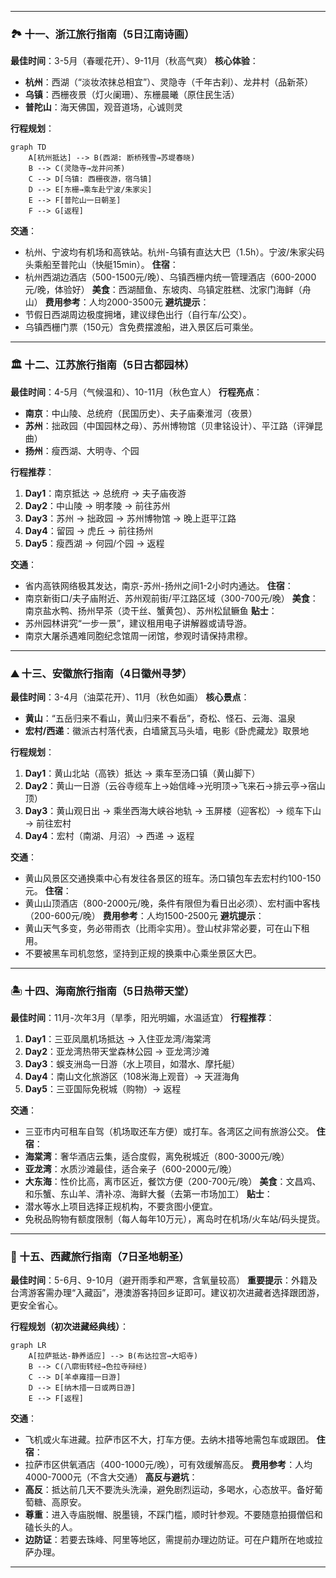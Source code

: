 

***

### 🏞️ 十一、浙江旅行指南（5日江南诗画）
**最佳时间**：3-5月（春暖花开）、9-11月（秋高气爽）
**核心体验**：
*   **杭州**：西湖（“淡妆浓抹总相宜”）、灵隐寺（千年古刹）、龙井村（品新茶）
*   **乌镇**：西栅夜景（灯火阑珊）、东栅晨曦（原住民生活）
*   **普陀山**：海天佛国，观音道场，心诚则灵

**行程规划**：
```mermaid
graph TD
    A[杭州抵达] --> B(西湖: 断桥残雪→苏堤春晓)
    B --> C(灵隐寺→龙井问茶)
    C --> D[乌镇: 西栅夜游，宿乌镇]
    D --> E[东栅→乘车赴宁波/朱家尖]
    E --> F[普陀山一日朝圣]
    F --> G[返程]
```
**交通**：
*   杭州、宁波均有机场和高铁站。杭州-乌镇有直达大巴（1.5h）。宁波/朱家尖码头乘船至普陀山（快艇15min）。
**住宿**：
*   杭州西湖边酒店（500-1500元/晚）、乌镇西栅内统一管理酒店（600-2000元/晚，体验好）
**美食**：西湖醋鱼、东坡肉、乌镇定胜糕、沈家门海鲜（舟山）
**费用参考**：人均2000-3500元
**避坑提示**：
*   节假日西湖周边极度拥堵，建议绿色出行（自行车/公交）。
*   乌镇西栅门票（150元）含免费摆渡船，进入景区后可乘坐。

---
### 🏛️ 十二、江苏旅行指南（5日古都园林）
**最佳时间**：4-5月（气候温和）、10-11月（秋色宜人）
**行程亮点**：
*   **南京**：中山陵、总统府（民国历史）、夫子庙秦淮河（夜景）
*   **苏州**：拙政园（中国园林之母）、苏州博物馆（贝聿铭设计）、平江路（评弹昆曲）
*   **扬州**：瘦西湖、大明寺、个园

**行程推荐**：
1.  **Day1**：南京抵达 → 总统府 → 夫子庙夜游
2.  **Day2**：中山陵 → 明孝陵 → 前往苏州
3.  **Day3**：苏州 → 拙政园 → 苏州博物馆 → 晚上逛平江路
4.  **Day4**：留园 → 虎丘 → 前往扬州
5.  **Day5**：瘦西湖 → 何园/个园 → 返程

**交通**：
*   省内高铁网络极其发达，南京-苏州-扬州之间1-2小时内通达。
**住宿**：
*   南京新街口/夫子庙附近、苏州观前街/平江路区域（300-700元/晚）
**美食**：南京盐水鸭、扬州早茶（烫干丝、蟹黄包）、苏州松鼠鳜鱼
**贴士**：
*   苏州园林讲究“一步一景”，建议租用电子讲解器或请导游。
*   南京大屠杀遇难同胞纪念馆周一闭馆，参观时请保持肃穆。

---
### ⛰️ 十三、安徽旅行指南（4日徽州寻梦）
**最佳时间**：3-4月（油菜花开）、11月（秋色如画）
**核心景点**：
*   **黄山**：“五岳归来不看山，黄山归来不看岳”，奇松、怪石、云海、温泉
*   **宏村/西递**：徽派古村落代表，白墙黛瓦马头墙，电影《卧虎藏龙》取景地

**行程规划**：
1.  **Day1**：黄山北站（高铁）抵达 → 乘车至汤口镇（黄山脚下）
2.  **Day2**：黄山一日游（云谷寺缆车上→始信峰→光明顶→飞来石→排云亭→宿山顶）
3.  **Day3**：黄山观日出 → 乘坐西海大峡谷地轨 → 玉屏楼（迎客松）→ 缆车下山 → 前往宏村
4.  **Day4**：宏村（南湖、月沼）→ 西递 → 返程

**交通**：
*   黄山风景区交通换乘中心有发往各景区的班车。汤口镇包车去宏村约100-150元。
**住宿**：
*   黄山山顶酒店（800-2000元/晚，条件有限但为看日出必须）、宏村画中客栈（200-600元/晚）
**费用参考**：人均1500-2500元
**避坑提示**：
*   黄山天气多变，务必带雨衣（比雨伞实用）。登山杖非常必要，可在山下租用。
*   不要被黑车司机忽悠，坚持到正规的换乘中心乘坐景区大巴。

---
### 🏝️ 十四、海南旅行指南（5日热带天堂）
**最佳时间**：11月-次年3月（旱季，阳光明媚，水温适宜）
**行程推荐**：
1.  **Day1**：三亚凤凰机场抵达 → 入住亚龙湾/海棠湾
2.  **Day2**：亚龙湾热带天堂森林公园 → 亚龙湾沙滩
3.  **Day3**：蜈支洲岛一日游（水上项目，如潜水、摩托艇）
4.  **Day4**：南山文化旅游区（108米海上观音）→ 天涯海角
5.  **Day5**：三亚国际免税城（购物）→ 返程

**交通**：
*   三亚市内可租车自驾（机场取还车方便）或打车。各湾区之间有旅游公交。
**住宿**：
*   **海棠湾**：奢华酒店云集，适合度假，离免税城近（800-3000元/晚）
*   **亚龙湾**：水质沙滩最佳，适合亲子（600-2000元/晚）
*   **大东海**：性价比高，离市区近，餐饮方便（200-700元/晚）
**美食**：文昌鸡、和乐蟹、东山羊、清补凉、海鲜大餐（去第一市场加工）
**贴士**：
*   潜水等水上项目选择正规机构，不要贪图小便宜。
*   免税品购物有额度限制（每人每年10万元），离岛时在机场/火车站/码头提货。

---
### 🙏 十五、西藏旅行指南（7日圣地朝圣）
**最佳时间**：5-6月、9-10月（避开雨季和严寒，含氧量较高）
**重要提示**：外籍及台湾游客需办理“入藏函”，港澳游客持回乡证即可。建议初次进藏者选择跟团游，更安全省心。

**行程规划（初次进藏经典线）**：
```mermaid
graph LR
    A[拉萨抵达-静养适应] --> B(布达拉宫→大昭寺)
    B --> C(八廓街转经→色拉寺辩经)
    C --> D[羊卓雍措一日游]
    D --> E[纳木措一日或两日游]
    E --> F[返程]
```
**交通**：
*   飞机或火车进藏。拉萨市区不大，打车方便。去纳木措等地需包车或跟团。
**住宿**：
*   拉萨市区供氧酒店（400-1000元/晚），可有效缓解高反。
**费用参考**：人均4000-7000元（不含大交通）
**高反与避坑**：
*   **高反**：抵达前几天不要洗头洗澡，避免剧烈运动，多喝水，心态放平。备好葡萄糖、高原安。
*   **尊重**：进入寺庙脱帽、脱墨镜，不踩门槛，顺时针参观。不要随意拍摄僧侣和磕长头的人。
*   **边防证**：若要去珠峰、阿里等地区，需提前办理边防证。可在户籍所在地或拉萨办理。

---

